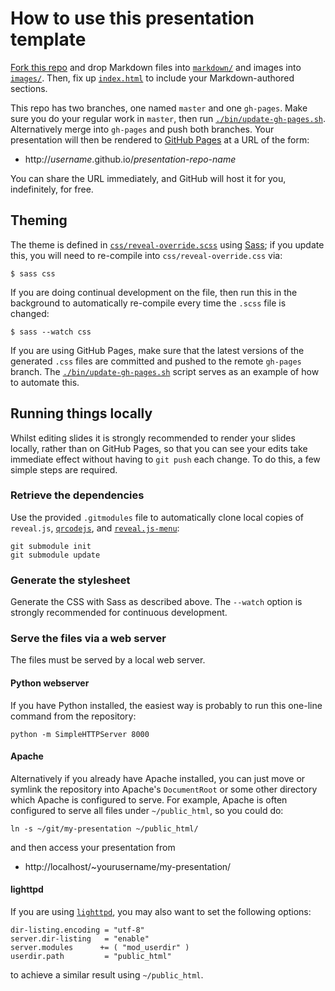 # How to use this presentation template

[Fork this repo](https://github.com/aspiers/presentation-template/fork) and
drop Markdown files into [`markdown/`](markdown) and images
into [`images/`](images). Then, fix up [`index.html`](index.html) to
include your Markdown-authored sections.

This repo has two branches, one named `master` and one
`gh-pages`. Make sure you do your regular work in `master`, then run
[`./bin/update-gh-pages.sh`](bin/update-gh-pages.sh).  Alternatively
merge into `gh-pages` and push both branches. Your presentation will
then be rendered to [GitHub Pages](https://pages.github.com/) at a URL
of the form:

-   http://*username*.github.io/*presentation-repo-name*

You can share the URL immediately, and GitHub will host it for you,
indefinitely, for free.

## Theming

The theme is defined
in [`css/reveal-override.scss`](css/reveal-override.scss)
using [Sass](http://sass-lang.com/); if you update this, you will need
to re-compile into `css/reveal-override.css` via:

    $ sass css

If you are doing continual development on the file, then run this in
the background to automatically re-compile every time the `.scss` file
is changed:

    $ sass --watch css

If you are using GitHub Pages, make sure that the latest versions of
the generated `.css` files are committed and pushed to the remote
`gh-pages` branch.
The [`./bin/update-gh-pages.sh`](bin/update-gh-pages.sh) script serves
as an example of how to automate this.

## Running things locally

Whilst editing slides it is strongly recommended to render your slides
locally, rather than on GitHub Pages, so that you can see your edits
take immediate effect without having to `git push` each change.  To
do this, a few simple steps are required.

### Retrieve the dependencies

Use the provided `.gitmodules` file to automatically clone local
copies of `reveal.js`,
[`qrcodejs`](https://davidshimjs.github.io/qrcodejs/), and
[`reveal.js-menu`](https://github.com/denehyg/reveal.js-menu):

    git submodule init
    git submodule update

### Generate the stylesheet

Generate the CSS with Sass as described above.  The `--watch` option
is strongly recommended for continuous development.

### Serve the files via a web server

The files must be served by a local web server.

#### Python webserver

If you have Python installed, the easiest way is probably to run this
one-line command from the repository:

    python -m SimpleHTTPServer 8000

#### Apache

Alternatively if you already have Apache installed, you can just move
or symlink the repository into Apache's `DocumentRoot` or some other
directory which Apache is configured to serve.  For example, Apache
is often configured to serve all files under `~/public_html`, so you
could do:

    ln -s ~/git/my-presentation ~/public_html/

and then access your presentation from

-   http://localhost/~yourusername/my-presentation/

#### lighttpd

If you are using [`lighttpd`](https://www.lighttpd.net/), you may also
want to set the following options:

    dir-listing.encoding = "utf-8"
    server.dir-listing   = "enable"
    server.modules      += ( "mod_userdir" )
    userdir.path         = "public_html"

to achieve a similar result using `~/public_html`.
